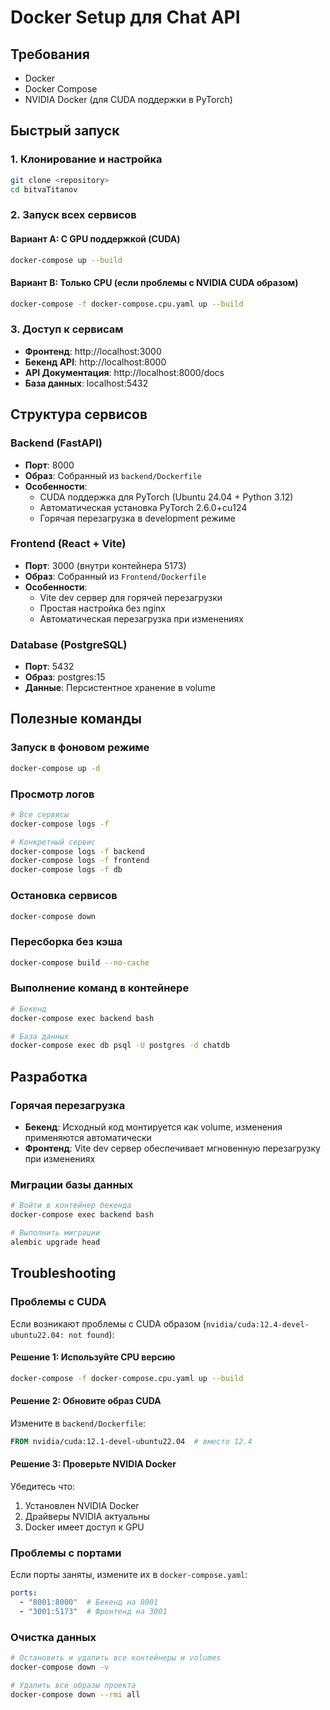 # Docker Setup для Chat API

## Требования
- Docker
- Docker Compose
- NVIDIA Docker (для CUDA поддержки в PyTorch)

## Быстрый запуск

### 1. Клонирование и настройка
```bash
git clone <repository>
cd bitvaTitanov
```

### 2. Запуск всех сервисов

#### Вариант A: С GPU поддержкой (CUDA)
```bash
docker-compose up --build
```

#### Вариант B: Только CPU (если проблемы с NVIDIA CUDA образом)
```bash
docker-compose -f docker-compose.cpu.yaml up --build
```

### 3. Доступ к сервисам
- **Фронтенд**: http://localhost:3000
- **Бекенд API**: http://localhost:8000
- **API Документация**: http://localhost:8000/docs
- **База данных**: localhost:5432

## Структура сервисов

### Backend (FastAPI)
- **Порт**: 8000
- **Образ**: Собранный из `backend/Dockerfile`
- **Особенности**: 
  - CUDA поддержка для PyTorch (Ubuntu 24.04 + Python 3.12)
  - Автоматическая установка PyTorch 2.6.0+cu124
  - Горячая перезагрузка в development режиме

### Frontend (React + Vite)
- **Порт**: 3000 (внутри контейнера 5173)
- **Образ**: Собранный из `Frontend/Dockerfile`
- **Особенности**:
  - Vite dev сервер для горячей перезагрузки
  - Простая настройка без nginx
  - Автоматическая перезагрузка при изменениях

### Database (PostgreSQL)
- **Порт**: 5432
- **Образ**: postgres:15
- **Данные**: Персистентное хранение в volume

## Полезные команды

### Запуск в фоновом режиме
```bash
docker-compose up -d
```

### Просмотр логов
```bash
# Все сервисы
docker-compose logs -f

# Конкретный сервис
docker-compose logs -f backend
docker-compose logs -f frontend
docker-compose logs -f db
```

### Остановка сервисов
```bash
docker-compose down
```

### Пересборка без кэша
```bash
docker-compose build --no-cache
```

### Выполнение команд в контейнере
```bash
# Бекенд
docker-compose exec backend bash

# База данных
docker-compose exec db psql -U postgres -d chatdb
```

## Разработка

### Горячая перезагрузка
- **Бекенд**: Исходный код монтируется как volume, изменения применяются автоматически
- **Фронтенд**: Vite dev сервер обеспечивает мгновенную перезагрузку при изменениях

### Миграции базы данных
```bash
# Войти в контейнер бекенда
docker-compose exec backend bash

# Выполнить миграции
alembic upgrade head
```

## Troubleshooting

### Проблемы с CUDA
Если возникают проблемы с CUDA образом (`nvidia/cuda:12.4-devel-ubuntu22.04: not found`):

#### Решение 1: Используйте CPU версию
```bash
docker-compose -f docker-compose.cpu.yaml up --build
```

#### Решение 2: Обновите образ CUDA
Измените в `backend/Dockerfile`:
```dockerfile
FROM nvidia/cuda:12.1-devel-ubuntu22.04  # вместо 12.4
```

#### Решение 3: Проверьте NVIDIA Docker
Убедитесь что:
1. Установлен NVIDIA Docker
2. Драйверы NVIDIA актуальны
3. Docker имеет доступ к GPU

### Проблемы с портами
Если порты заняты, измените их в `docker-compose.yaml`:
```yaml
ports:
  - "8001:8000"  # Бекенд на 8001
  - "3001:5173"  # Фронтенд на 3001
```

### Очистка данных
```bash
# Остановить и удалить все контейнеры и volumes
docker-compose down -v

# Удалить все образы проекта
docker-compose down --rmi all
```
